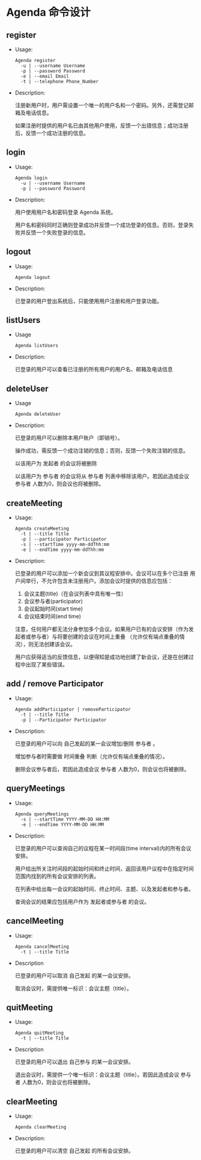 # Agenda 命令设计

## register

- Usage:

      Agenda register
        -u | --username Username
        -p | --password Password
        -e | --email Email
        -t | --telephone Phone_Number

- Description:

  注册新用户时，用户需设置一个唯一的用户名和一个密码。另外，还需登记邮箱及电话信息。

  如果注册时提供的用户名已由其他用户使用，反馈一个出错信息；成功注册后，反馈一个成功注册的信息。

## login

- Usage:

      Agenda login
        -u | --username Username
        -p | --password Password

- Description:

  用户使用用户名和密码登录 Agenda 系统。

  用户名和密码同时正确则登录成功并反馈一个成功登录的信息。否则，登录失败并反馈一个失败登录的信息。

## logout

- Usage:

      Agenda logout

- Description:

    已登录的用户登出系统后，只能使用用户注册和用户登录功能。

## listUsers

- Usage

      Agenda listUsers

- Description:

    已登录的用户可以查看已注册的所有用户的用户名、邮箱及电话信息

## deleteUser

- Usage

      Agenda deleteUser

- Description:

  已登录的用户可以删除本用户账户（即销号）。

  操作成功，需反馈一个成功注销的信息；否则，反馈一个失败注销的信息。

  以该用户为 发起者 的会议将被删除

  以该用户为 参与者 的会议将从 参与者 列表中移除该用户。若因此造成会议 参与者 人数为0，则会议也将被删除。

## createMeeting

- Usage:

      Agenda createMeeting
        -t | --title Title
        -p | --participator Participator
        -s | --startTime yyyy-mm-ddThh:mm
        -e | --endTime yyyy-mm-ddThh:mm

- Description:

  已登录的用户可以添加一个新会议到其议程安排中。会议可以在多个已注册 用户间举行，不允许包含未注册用户。添加会议时提供的信息应包括：

  1. 会议主题(title)（在会议列表中具有唯一性）
  2. 会议参与者(participator)
  3. 会议起始时间(start time)
  4. 会议结束时间(end time)

  注意，任何用户都无法分身参加多个会议。如果用户已有的会议安排（作为发起者或参与者）与将要创建的会议在时间上重叠 （允许仅有端点重叠的情况），则无法创建该会议。

  用户应获得适当的反馈信息，以便得知是成功地创建了新会议，还是在创建过程中出现了某些错误。

## add / remove Participator

- Usage:

      Agenda addParticipator | removeParticipator
        -t | --title Title
        -p | --Participator Participator

- Description:

  已登录的用户可以向 自己发起的某一会议增加/删除 参与者 。
  
  增加参与者时需要做 时间重叠 判断（允许仅有端点重叠的情况）。
  
  删除会议参与者后，若因此造成会议 参与者 人数为0，则会议也将被删除。

## queryMeetings

- Usage:

      Agenda queryMeetings
        -s | --startTime YYYY-MM-DD HH:MM
        -e | --endTime YYYY-MM-DD HH:MM

- Description:

  已登录的用户可以查询自己的议程在某一时间段(time interval)内的所有会议安排。
  
  用户给出所关注时间段的起始时间和终止时间，返回该用户议程中在指定时间范围内找到的所有会议安排的列表。
  
  在列表中给出每一会议的起始时间、终止时间、主题、以及发起者和参与者。
  
  查询会议的结果应包括用户作为 发起者或参与者 的会议。

## cancelMeeting

- Usage:

      Agenda cancelMeeting
        -t | --title Title

- Description

  已登录的用户可以取消 自己发起 的某一会议安排。
  
  取消会议时，需提供唯一标识：会议主题（title）。

## quitMeeting

- Usage:

      Agenda quitMeeting
        -t | --title Title

- Description

  已登录的用户可以退出 自己参与 的某一会议安排。
  
  退出会议时，需提供一个唯一标识：会议主题（title）。若因此造成会议 参与者 人数为0，则会议也将被删除。

## clearMeeting

- Usage:

      Agenda clearMeeting

- Description:
  
  已登录的用户可以清空 自己发起 的所有会议安排。